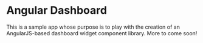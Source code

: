 # Angular Dashboard

This is a sample app whose purpose is to play with the creation of an
AngularJS-based dashboard widget component library. More to come soon!
